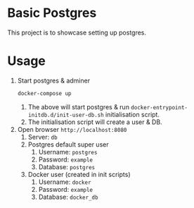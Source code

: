 # Basic Postgres
This project is to showcase setting up postgres.

# Usage
1. Start postgres & adminer
    ```bash
    docker-compose up
    ```
   1. The above will start postgres & run ```docker-entrypoint-initdb.d/init-user-db.sh``` initialisation script.
   1. The initialisation script will create a user & DB.
1. Open browser ```http://localhost:8080```
    1. Server: ```db```
    1. Postgres default super user
        1. Username: ```postgres```
        1. Password: ```example```
        1. Database: ```postgres```
    1. Docker user (created in init scripts)
        1. Username: ```docker```
        1. Password: ```example```
        1. Database: ```docker_db```